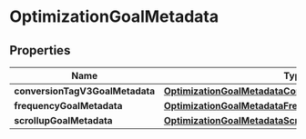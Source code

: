 
# OptimizationGoalMetadata

## Properties
| Name | Type | Description | Notes |
| ------------ | ------------- | ------------- | ------------- |
| **conversionTagV3GoalMetadata** | [**OptimizationGoalMetadataConversionTagV3GoalMetadata**](OptimizationGoalMetadataConversionTagV3GoalMetadata.md) |  |  [optional] |
| **frequencyGoalMetadata** | [**OptimizationGoalMetadataFrequencyGoalMetadata**](OptimizationGoalMetadataFrequencyGoalMetadata.md) |  |  [optional] |
| **scrollupGoalMetadata** | [**OptimizationGoalMetadataScrollupGoalMetadata**](OptimizationGoalMetadataScrollupGoalMetadata.md) |  |  [optional] |



